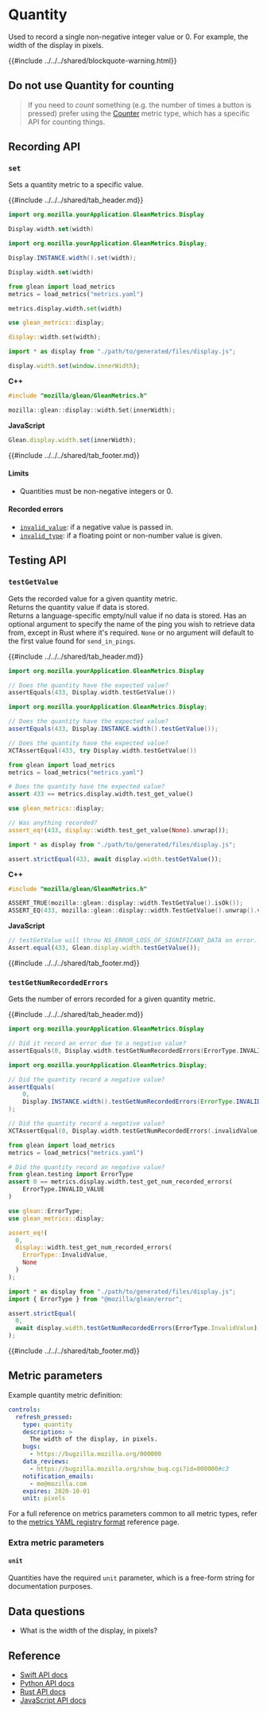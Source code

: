 # Quantity

Used to record a single non-negative integer value or 0.
For example, the width of the display in pixels.

{{#include ../../../shared/blockquote-warning.html}}

## Do not use Quantity for counting

> If you need to _count_ something (e.g. the number of times a button is pressed)
> prefer using the [Counter](./counter.md) metric type, which has a specific API for counting things.

## Recording API

### `set`

Sets a quantity metric to a specific value.

{{#include ../../../shared/tab_header.md}}

<div data-lang="Kotlin" class="tab">

```Kotlin
import org.mozilla.yourApplication.GleanMetrics.Display

Display.width.set(width)
```
</div>

<div data-lang="Java" class="tab">

```Java
import org.mozilla.yourApplication.GleanMetrics.Display;

Display.INSTANCE.width().set(width);
```
</div>

<div data-lang="Swift" class="tab">

```Swift
Display.width.set(width)
```
</div>

<div data-lang="Python" class="tab">

```Python
from glean import load_metrics
metrics = load_metrics("metrics.yaml")

metrics.display.width.set(width)
```
</div>

<div data-lang="Rust" class="tab">

```Rust
use glean_metrics::display;

display::width.set(width);
```
</div>

<div data-lang="JavaScript" class="tab">

```js
import * as display from "./path/to/generated/files/display.js";

display.width.set(window.innerWidth);
```
</div>

<div data-lang="Firefox Desktop" class="tab">

**C++**

```cpp
#include "mozilla/glean/GleanMetrics.h"

mozilla::glean::display::width.Set(innerWidth);
```

**JavaScript**

```js
Glean.display.width.set(innerWidth);
```
</div>

{{#include ../../../shared/tab_footer.md}}

#### Limits

* Quantities must be non-negative integers or 0.

#### Recorded errors

* [`invalid_value`](../../user/metrics/error-reporting.md): if a negative value is passed in.
* [`invalid_type`](../../user/metrics/error-reporting.md): if a floating point or non-number value is given.

## Testing API

### `testGetValue`

Gets the recorded value for a given quantity metric.  
Returns the quantity value if data is stored.  
Returns a language-specific empty/null value if no data is stored.
Has an optional argument to specify the name of the ping you wish to retrieve data from, except
in Rust where it's required. `None` or no argument will default to the first value found for `send_in_pings`.

{{#include ../../../shared/tab_header.md}}

<div data-lang="Kotlin" class="tab">

```Kotlin
import org.mozilla.yourApplication.GleanMetrics.Display

// Does the quantity have the expected value?
assertEquals(433, Display.width.testGetValue())
```
</div>

<div data-lang="Java" class="tab">

```Java
import org.mozilla.yourApplication.GleanMetrics.Display;

// Does the quantity have the expected value?
assertEquals(433, Display.INSTANCE.width().testGetValue());
```
</div>

<div data-lang="Swift" class="tab">

```Swift
// Does the quantity have the expected value?
XCTAssertEqual(433, try Display.width.testGetValue())
```

</div>

<div data-lang="Python" class="tab">

```Python
from glean import load_metrics
metrics = load_metrics("metrics.yaml")

# Does the quantity have the expected value?
assert 433 == metrics.display.width.test_get_value()
```
</div>

<div data-lang="Rust" class="tab">

```Rust
use glean_metrics::display;

// Was anything recorded?
assert_eq!(433, display::width.test_get_value(None).unwrap());
```
</div>

<div data-lang="JavaScript" class="tab">

```js
import * as display from "./path/to/generated/files/display.js";

assert.strictEqual(433, await display.width.testGetValue());
```

</div>

<div data-lang="Firefox Desktop" class="tab">

**C++**

```cpp
#include "mozilla/glean/GleanMetrics.h"

ASSERT_TRUE(mozilla::glean::display::width.TestGetValue().isOk());
ASSERT_EQ(433, mozilla::glean::display::width.TestGetValue().unwrap().value());
```

**JavaScript**

```js
// testGetValue will throw NS_ERROR_LOSS_OF_SIGNIFICANT_DATA on error.
Assert.equal(433, Glean.display.width.testGetValue());
```
</div>

{{#include ../../../shared/tab_footer.md}}

### `testGetNumRecordedErrors`

Gets the number of errors recorded for a given quantity metric.

{{#include ../../../shared/tab_header.md}}

<div data-lang="Kotlin" class="tab">

```Kotlin
import org.mozilla.yourApplication.GleanMetrics.Display

// Did it record an error due to a negative value?
assertEquals(0, Display.width.testGetNumRecordedErrors(ErrorType.INVALID_VALUE))
```
</div>

<div data-lang="Java" class="tab">

```Java
import org.mozilla.yourApplication.GleanMetrics.Display;

// Did the quantity record a negative value?
assertEquals(
    0,
    Display.INSTANCE.width().testGetNumRecordedErrors(ErrorType.INVALID_VALUE)
);
```
</div>

<div data-lang="Swift" class="tab">

```Swift
// Did the quantity record a negative value?
XCTAssertEqual(0, Display.width.testGetNumRecordedErrors(.invalidValue))
```

</div>

<div data-lang="Python" class="tab">

```Python
from glean import load_metrics
metrics = load_metrics("metrics.yaml")

# Did the quantity record an negative value?
from glean.testing import ErrorType
assert 0 == metrics.display.width.test_get_num_recorded_errors(
    ErrorType.INVALID_VALUE
)
```
</div>

<div data-lang="Rust" class="tab">

```Rust
use glean::ErrorType;
use glean_metrics::display;

assert_eq!(
  0,
  display::width.test_get_num_recorded_errors(
    ErrorType::InvalidValue,
    None
  )
);
```
</div>

<div data-lang="JavaScript" class="tab">

```js
import * as display from "./path/to/generated/files/display.js";
import { ErrorType } from "@mozilla/glean/error";

assert.strictEqual(
  0,
  await display.width.testGetNumRecordedErrors(ErrorType.InvalidValue)
);
```

</div>

<div data-lang="Firefox Desktop" class="tab" data-info="Firefox Desktop uses testGetValue to communicate errors"></div>

{{#include ../../../shared/tab_footer.md}}

## Metric parameters

Example quantity metric definition:

```yaml
controls:
  refresh_pressed:
    type: quantity
    description: >
      The width of the display, in pixels.
    bugs:
      - https://bugzilla.mozilla.org/000000
    data_reviews:
      - https://bugzilla.mozilla.org/show_bug.cgi?id=000000#c3
    notification_emails:
      - me@mozilla.com
    expires: 2020-10-01
    unit: pixels
```

For a full reference on metrics parameters common to all metric types,
refer to the [metrics YAML registry format](../yaml/metrics.md) reference page.

### Extra metric parameters

#### `unit`

Quantities have the required `unit` parameter, which is a free-form string for documentation purposes.

## Data questions

* What is the width of the display, in pixels?

## Reference

* [Swift API docs](../../../swift/Classes/QuantityMetricType.html)
* [Python API docs](../../../python/glean/metrics/quantity.html)
* [Rust API docs](../../../docs/glean/private/quantity/struct.QuantityMetric.html)
* [JavaScript API docs](https://mozilla.github.io/glean.js/classes/core_metrics_types_quantity.default.html#set)
